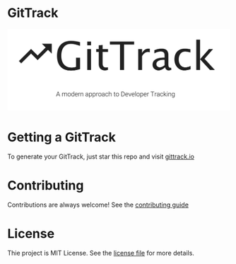 # GitTrack

![logo](img/logo.png)

# Getting a GitTrack

To generate your GitTrack, just star this repo and visit [gittrack.io](http://gittrack.io)

# Contributing

Contributions are always welcome! See the [contributing guide](./CONTRIBUTING.md)

# License

Thie project is MIT License. See the [license file](./LICENSE.md) for more details.
